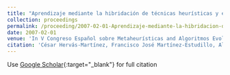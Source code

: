 ```yaml
---
title: "Aprendizaje mediante la hibridación de técnicas heurísticas y estadísticas de optimización en regresión logística binaria"
collection: proceedings
permalink: /proceeding/2007-02-01-Aprendizaje-mediante-la-hibridacion-de-tecnicas-heuristicas-y-estadisticas-de-optimizacion-en-regres
date: 2007-02-01
venue: 'In V Congreso Español sobre Metaheurísticas and Algoritmos Evolutivos y Bioinspirados (MAEB07)'
citation: 'César Hervás-Martínez, Francisco José Martínez-Estudillo, Alfonso Carlos Martínez-Estudillo, **Pedro Antonio Gutiérrez**, Juan Carlos Fernández, &quot;Aprendizaje mediante la hibridación de técnicas heurísticas y estadísticas de optimización en regresión logística binaria.&quot; In V Congreso Español sobre Metaheurísticas and Algoritmos Evolutivos y Bioinspirados (MAEB07), 2007, Puerto de la Cruz, España, pp.61--68.'
---
```

Use [Google Scholar](https://scholar.google.com/scholar?q=Aprendizaje+mediante+la+hibridacion+de+tecnicas+heuristicas+y+estadisticas+de+optimizacion+en+regresion+logistica+binaria){:target="_blank"} for full citation
